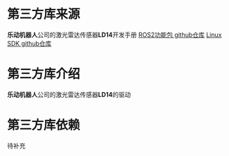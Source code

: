 # 第三方库来源
**乐动机器人**公司的激光雷达传感器**LD14**开发手册
[ROS2功能包 github仓库](https://github.com/ldrobotSensorTeam/ldlidar_sl_ros2.git)
[Linux SDK github仓库](https://github.com/ldrobotSensorTeam/ldlidar_sl_sdk.git)

# 第三方库介绍
**乐动机器人**公司的激光雷达传感器**LD14**的驱动

# 第三方库依赖
待补充